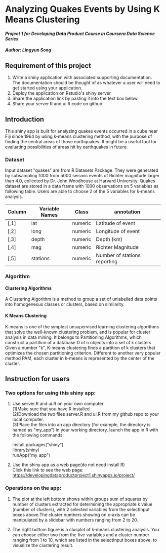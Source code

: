 Analyzing Quakes Events by Using K Means Clustering
===================================================

#### *Project 1 for Developing Data Product Course in Coursera Data Science Series*

##### Author: Lingyun Song

Requirement of this project
--------------------------
1. Write a shiny application with associated supporting documentation. The documentation should be thought of as whatever a user will need to get started using your application.
2. Deploy the application on Rstudio's shiny server
3. Share the application link by pasting it into the text box below
4. Share your server.R and ui.R code on github

Introduction
------------

This shiny app is built for analyzing quakes events occurred in a cube near Fiji since 1964 by using k-means clustering method, with the purpose of finding the central areas of those earthquakes. It might be a useful tool for evaluating possibilities of areas hit by earthquakes in future.

### Dataset
Input dataset "quakes" are from R Datasets Package. They were generated by subsampling 1000  from 5000 seismic events of Richter magnitude larger than 4.0, collected by Dr. John Woodhouse at Harvard University. Quakes dataset are stored in a data frame with 1000 observations on 5 variables as following table. Users are able to choose 2 of the 5 variables for k-means analysis.

Column   |  Variable Names  |  Class     |    annotation 
-------  |  --------------- |  --------  |    -----------
[,1]     | lat              |  numeric   |  Latitude of event
[,2]     | long             |  numeric   |  Longitude of event
[,3]     | depth            |  numeric   |  Depth (km)
[,4]     | mag              |  numeric   |  Richter Magnitude
[,5]     | stations         |  numeric   |  Number of stations reporting 

### Algorithm

#### Clustering Algorithms
A Clustering Algorithm is a method to group a set of unlabelled data points into homogeneous classes or clusters, based on similarity.

#### K Means Clustering
K-means is one of the simplest unsupervised learning clustering algorithms that solve the well-known clustering problem, and is popular for cluster analysis in data mining. It belongs to Partitioning Algorithms, which construct a partition of a database D of n objects into a set of k clusters. Given a number "k", K-means clustering finds a partition of k clusters that optimizes the chosen partitioning criterion. Different to another very popular method PAM, each cluster in k-means is represented by the center of the cluster.

Instruction for users
---------------------
### Two options for using this shiny app:
1. Use server.R and ui.R on your own computer  
(1)Make sure that you have R installed.  
(2)Download the two files server.R and ui.R from my github repo to your local computer.  
(3)Place the files into an app directory (for example, the directory is named as "my_app") in your working directory. launch the app in R with the following commands:  

      install.packages("shiny")  
      library(shiny)  
      runApp("my_app")  

2. Use the shiny app as a web page(do not need install R)  
Click this link to see the web page: https://developingdataproductproject1.shinyapps.io/project/

### Operations on the app:

1. The plot at the left bottom shows within groups sum of squares by number of clusters extracted for determining the appropriate k value (number of clusters), with 2 selected variables from the selectInput boxes above.The cluster numbers showing on x-axis can be manipulated by a slidebar with numbers ranging from 2 to 20. 

2. The right bottom figure is a clusplot of k-means clustering analysis. You can choose either two from the five variables and a cluster number ranging from 1 to 10, which are listed in the selectInput boxes above,  to visualize the clustering result.
